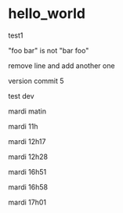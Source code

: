 # hello_world

test1

"foo bar" is not "bar foo"


remove line and add another one 





version commit 5


test dev


mardi matin

mardi 11h

mardi 12h17

mardi 12h28

mardi 16h51

mardi 16h58

mardi 17h01
